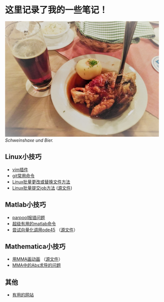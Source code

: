 ﻿# 这里记录了我的一些笔记！

![lecker](./figs/lecker_small.jpg)
*Schweinshaxe und Bier.*

## Linux小技巧
- [vim插件](./linux/vim插件/vim插件.md)
- [git常用命令](./linux/git常用命令/git常用命令.md)
- [Linux批量更改或替换文件方法](./linux/Linux批量更改或替换文件方法.md)
- [Linux批量提交job方法](./linux/一次性提交多个job的方法/一次性提交多个job的方法.md) ([源文件](./linux/一次性提交多个job的方法/mulgo))

## Matlab小技巧
- [parpool报错问题](./matlab/parpool报错问题.md)
- [超级有用的matlab命令](matlab/超级有用的matlab命令.md)
- [尝试向量化调用ode45](matlab/向量化调用ode45/try_vectrorized_ode45.html) （[源文件](matlab/向量化调用ode45/try_vectrorized_ode45.mlx)）

## Mathematica小技巧
- [用MMA画动画](MMA/用MMA画动画/用MMA画动画.pdf) （[源文件](MMA/用MMA画动画/PlotMovieWithMMA.nb)）
- [MMA中的Abs求导的问题](./MMA/MMA中的Abs求导的问题.md)

## 其他
- [有用的网站](./others/有用的网站/有用的网站.md)